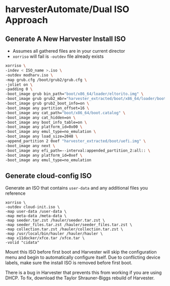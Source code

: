 # harvesterAutomate/Dual ISO Approach

## Generate A New Harvester Install ISO
- Assumes all gathered files are in your current director
- `xorriso` will fail is `-outdev` file already exists

```bash
xorriso \
-indev < ISO_name >.iso \
-outdev modharv.iso \
-map grub.cfg /boot/grub2/grub.cfg \
-joliet on \
-padding 0 \
-boot_image grub bin_path="boot/x86_64/loader/eltorito.img" \
-boot_image grub grub2_mbr="harvester_extracted/boot/x86_64/loader/boot_hybrid.img" \
-boot_image grub grub2_boot_info=on \
-boot_image any partition_offset=16 \
-boot_image any cat_path="boot/x86_64/boot.catalog" \
-boot_image any cat_hidden=on \
-boot_image any boot_info_table=on \
-boot_image any platform_id=0x00 \
-boot_image any emul_type=no_emulation \
-boot_image any load_size=2048 \
-append_partition 2 0xef "harvester_extracted/boot/uefi.img" \
-boot_image any next \
-boot_image any efi_path=--interval:appended_partition_2:all:: \
-boot_image any platform_id=0xef \
-boot_image any emul_type=no_emulation
```

## Generate cloud-config ISO

Generate an ISO that contains `user-data` and any additional files you reference
```
xorriso \
-outdev cloud-init.iso \
-map user-data /user-data \
-map meta-data /meta-data \
-map seeder.tar.zst /hauler/seeder.tar.zst \
-map seeder_files.tar.zst /hauler/seeder_files.tar.zst \
-map collection.tar.zst /hauler/collection.tar.zst \
-map /usr/local/bin/hauler /hauler/hauler \
-map x11docker/xfce.tar /xfce.tar \
-volid "cidata"
```

Mount this ISO before first boot and Harvester will skip the configuration menu and begin to automatically configure itself. Due to conflicting device labels, make sure the install ISO is removed before first boot.

There is a bug in Harvester that prevents this from working if you are using DHCP. To fix, download the Taylor Shrauner-Biggs rebuild of Harvester.